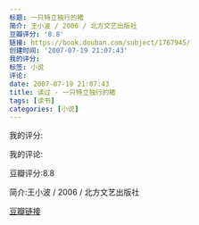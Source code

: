 ```yaml
---
标题: 一只特立独行的猪
简介: 王小波 / 2006 / 北方文艺出版社
豆瓣评分: '8.8'
链接: https://book.douban.com/subject/1767945/
创建时间: '2007-07-19 21:07:43'
我的评分:
标签: 小说
评论:
date: 2007-07-19 21:07:43
title: 读过 - 一只特立独行的猪
tags: [读书]
categories: [小说]
---
```


我的评分:

我的评论:

豆瓣评分:8.8

简介:王小波 / 2006 / 北方文艺出版社

[豆瓣链接](https://book.douban.com/subject/1767945/)

